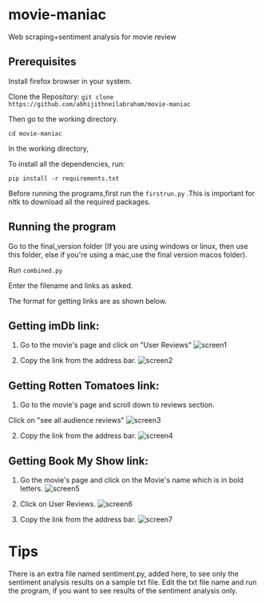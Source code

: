 # movie-maniac
Web scraping+sentiment analysis for movie review

## Prerequisites

Install firefox browser in your system. 

Clone the Repository:
```git clone https://github.com/abhijithneilabraham/movie-maniac```

Then go to the working directory.

```cd movie-maniac```

In the working directory,

To install all the dependencies, run:

``` pip install -r requirements.txt ```

Before running the programs,first run the ```firstrun.py``` .This is important for nltk to download all the required packages.

## Running the program
 
 Go to the final_version folder (If you are using windows or linux, then use this folder, else if you're using a mac,use the final version macos folder).
 
 Run ```combined.py```
 
 Enter the filename and links as asked.
 
The format for getting links are as shown below.



## Getting imDb link:

1. Go to the movie's page and click on "User Reviews"
![screen1](./src/im_1.png)

2. Copy the link from the address bar.
![screen2](./src/im_2.png)

## Getting Rotten Tomatoes link:

1. Go to the movie's page and scroll down to reviews section.

Click on "see all audience reviews"
![screen3](./src/rt_1.png)

2. Copy the link from the address bar.
![screen4](./src/rt_2.png)

## Getting Book My Show link:

1. Go the movie's page and click on the Movie's name which is in bold letters.
![screen5](./src/book_1.png)

2. Click on User Reviews.
![screen6](./src/book_2.png)

3. Copy the link from the address bar.
![screen7](./src/book_3.png)




# Tips

There is an extra file named sentiment.py, added here, to see only the sentiment analysis results on a sample txt file. Edit the txt file name and run the program, if you want to see results of the sentiment analysis only.

